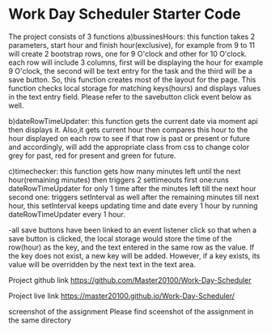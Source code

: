 # Work Day Scheduler Starter Code
The project consists of 3 functions
a)bussinesHours:
this function takes 2 parameters, start hour and finish hour(exclusive), for example from 9 to 11 will create 2 bootstrap rows, one for 9 O'clock and other for 10 O'clock. each row will include 3 columns, first will be displaying the hour for example 9 O'clock, the second will be text entry for the task and the third will be a save button. So, this function creates most of the layout for the page. 
This function checks local storage for matching keys(hours) and displays values in the text entry field.
Please refer to the savebutton click event below as well.


b)dateRowTimeUpdater:
this function gets the current date via moment api then displays it.
Also,it gets current hour then compares this hour to the hour displayed on each row to see if that row is past or present or future and accordingly, will add the appropriate class from css to change color grey for past, red for present and green for future.


c)timechecker:
this function gets how many minutes left until the next hour(remaining minutes) then triggers 2 settimeouts
first one:runs dateRowTimeUpdater for only 1 time after the minutes left till the next hour
second one: triggers setInterval as well after the remaining minutes till next hour, this setInterval keeps updating time and date every 1 hour by running dateRowTimeUpdater every 1 hour.


-all save buttons have been linked to an event listener click so that when a save button is clicked, the local storage would store the time of the row(hour) as the key, and the text entered in the same row as the value. If the key does not exist, a new key will be added. However, if a key exists, its value will be overridden by the next text in the text area.



Project github link
https://github.com/Master20100/Work-Day-Scheduler

Project live link
https://master20100.github.io/Work-Day-Scheduler/

screenshot of the assignment
Please find sceenshot of the assignment in the same directory
